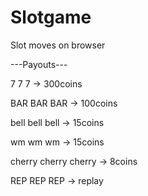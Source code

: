 # Slotgame
Slot moves on browser

---Payouts---

7 7 7 → 300coins

BAR BAR BAR → 100coins

bell bell bell → 15coins

wm wm wm → 15coins

cherry cherry cherry → 8coins

REP REP REP → replay
